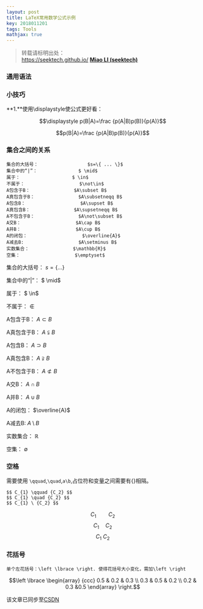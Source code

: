 ```yaml
---
layout: post
title: LaTeX常用数学公式示例
key: 2018011201
tags: Tools
mathjax: true
---
```


>转载请标明出处：  
>https://seektech.github.io/ [**Miao LI (seektech)**](https://seektech.github.io)

### 通用语法



### 小技巧

**1.**使用\displaystyle使公式更好看：

$$\displaystyle p(B|A)=\frac {p(A|B)p(B)}{p(A)}$$

$$p(B|A)=\frac {p(A|B)p(B)}{p(A)}$$

### 集合之间的关系

```Shell
集合的大括号：                  $s=\{ ... \}$
集合中的“|”：               $ \mid$
属于：                   $ \in$
不属于：                    $\not\in$
A包含于B：                $A\subset B$
A真包含于B：                $A\subsetneqq B$
A包含B：                    $A\supset B$
A真包含B：                $A\supsetneqq B$
A不包含于B：                $A\not\subset B$
A交B：                    $A\cap B$
A并B：                    $A\cup B$
A的闭包：                    $\overline{A}$
A减去B:                    $A\setminus B$
实数集合：                $\mathbb{R}$
空集：                    $\emptyset$
```

集合的大括号：                  $s=\{ ...   \}$

集合中的“|”：               $ \mid$

属于：                   $ \in$

不属于：                    $\not\in$

A包含于B：                $A\subset B$

A真包含于B：                $A\subsetneqq B$

A包含B：                    $A\supset B$

A真包含B：                $A\supsetneqq B$

A不包含于B：                $A\not\subset B$

A交B：                    $A\cap B$

A并B：                    $A\cup B$

A的闭包：                    $\overline{A}$

A减去B:                    $A\setminus B$

实数集合：                $\mathbb{R}$

空集：                    $\emptyset$

### 空格

需要使用 `\qquad`,`\quad`,`a\b`,占位符和变量之间需要有{}相隔。

```shell
$$ C_{1} \qquad {C_2} $$
$$ C_{1} \quad {C_2} $$
$$ C_{1} \ {C_2} $$
```

$$ C_{1} \qquad {C_2} $$
$$ C_{1} \quad {C_2} $$
$$ C_{1} \ {C_2} $$

### 花括号

```shell
单个左花括号：\left \lbrace \right. 使得花括号大小变化，需加\left \right
```

$$\left \lbrace \begin{array} {ccc} 0.5 & 0.2 & 0.3 \\ 0.3 & 0.5 & 0.2 \\ 0.2 & 0.3 &0.5 \end{array} \right.$$

该文章已同步至[CSDN](http://blog.csdn.net/u013413471/article/)  